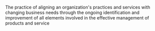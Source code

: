 The practice of aligning an organization's practices and services with changing business needs through the ongoing identification and improvement of all elements involved in the effective management of products and service